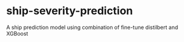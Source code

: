 # ship-severity-prediction
A ship prediction model using combination of fine-tune distilbert and XGBoost
